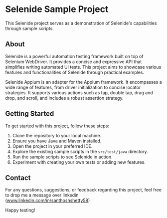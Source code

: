 # Selenide Sample Project

This Selenide project serves as a demonstration of Selenide's capabilities through sample scripts.

## About

Selenide is a powerful automation testing framework built on top of Selenium WebDriver. It provides a concise and expressive API that simplifies writing automated UI tests. This project aims to showcase various features and functionalities of Selenide through practical examples.

Selenide Appium is an adapter for the Appium framework. It encompasses a wide range of features, from driver initialization to concise locator strategies. It supports various actions such as tap, double tap, drag and drop, and scroll, and includes a robust assertion strategy.

## Getting Started

To get started with this project, follow these steps:

1. Clone the repository to your local machine.
2. Ensure you have Java and Maven installed.
3. Open the project in your preferred IDE.
4. Explore the existing sample scripts in the `src/test/java` directory.
5. Run the sample scripts to see Selenide in action.
6. Experiment with creating your own tests or adding new features.

## Contact

For any questions, suggestions, or feedback regarding this project, feel free to drop me a message over linkedin (www.linkedin.com/in/santhoshshetty58)

Happy testing!
